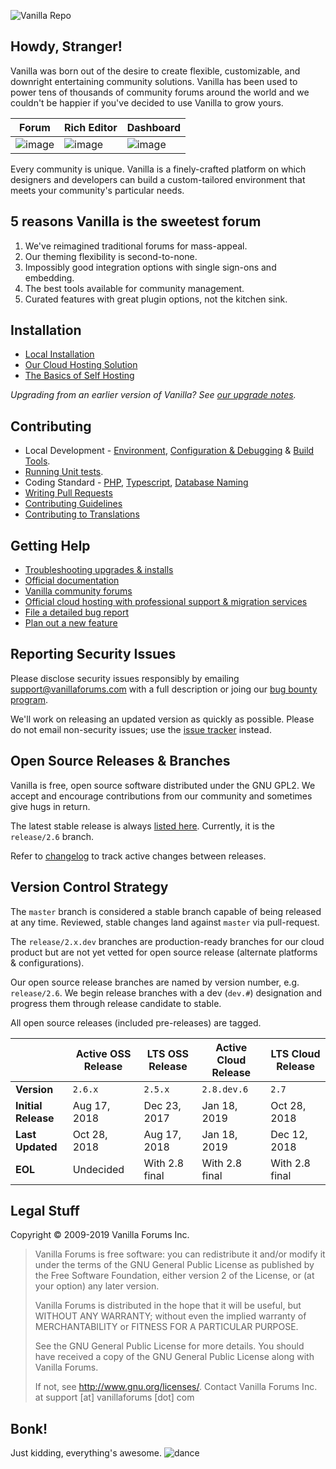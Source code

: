 ![Vanilla Repo](https://user-images.githubusercontent.com/1770056/51423951-29fc7a00-1b95-11e9-8d7c-7f7690bfc4c8.png)

## Howdy, Stranger!

Vanilla was born out of the desire to create flexible, customizable, and downright entertaining
community solutions. Vanilla has been used to power tens of thousands of community forums around the world
and we couldn't be happier if you've decided to use Vanilla to grow yours.

| Forum                                                                                                         | Rich Editor                                                                                                   | Dashboard                                                                                                     |
| ------------------------------------------------------------------------------------------------------------- | ------------------------------------------------------------------------------------------------------------- | ------------------------------------------------------------------------------------------------------------- |
| ![image](https://user-images.githubusercontent.com/1770056/51422490-412f6d80-1b7d-11e9-929a-42f59e4d1913.png) | ![image](https://user-images.githubusercontent.com/1770056/51422531-345f4980-1b7e-11e9-9a7e-9038394f6786.png) | ![image](https://user-images.githubusercontent.com/1770056/51422470-00cfef80-1b7d-11e9-9d3f-25ada61cecea.png) |

Every community is unique. Vanilla is a finely-crafted platform on which designers and developers
can build a custom-tailored environment that meets your community's particular needs.

## 5 reasons Vanilla is the sweetest forum

1. We've reimagined traditional forums for mass-appeal.
1. Our theming flexibility is second-to-none.
1. Impossibly good integration options with single sign-ons and embedding.
1. The best tools available for community management.
1. Curated features with great plugin options, not the kitchen sink.

## Installation

-   [Local Installation](https://github.com/vanilla/vanilla-docker)
-   [Our Cloud Hosting Solution](https://vanillaforums.com/en/plans/)
-   [The Basics of Self Hosting ](https://docs.vanillaforums.com/developer/installation/self-hosting/)

_Upgrading from an earlier version of Vanilla? See [our upgrade notes](https://docs.vanillaforums.com/developer/installation/self-hosting/#upgrading)._

## Contributing

-   Local Development - [Environment](https://github.com/vanilla/vanilla-docker), [Configuration & Debugging](https://docs.vanillaforums.com/developer/tools/environment/) & [Build Tools](https://docs.vanillaforums.com/developer/tools/building-frontend/).
-   [Running Unit tests](https://github.com/vanilla/vanilla/blob/master/tests/README.md).
-   Coding Standard - [PHP](https://docs.vanillaforums.com/developer/contributing/coding-standard-php/), [Typescript](https://docs.vanillaforums.com/developer/contributing/coding-standard-typescript/), [Database Naming](https://docs.vanillaforums.com/developer/contributing/database-naming-standards/)
-   [Writing Pull Requests](https://docs.vanillaforums.com/developer/contributing/pull-requests/)
-   [Contributing Guidelines](https://github.com/vanilla/vanilla/blob/master/CONTRIBUTING.md)
-   [Contributing to Translations](https://github.com/vanilla/locales/blob/master/README.md)

## Getting Help

-   [Troubleshooting upgrades & installs](http://docs.vanillaforums.com/developers/troubleshooting/)
-   [Official documentation](http://docs.vanillaforums.com)
-   [Vanilla community forums](https://open.vanillaforums.com/discussions)
-   [Official cloud hosting with professional support & migration services](https://vanillaforums.com/plans)
-   [File a detailed bug report](https://github.com/vanilla/vanilla/issues/new?template=bug_report.md)
-   [Plan out a new feature](https://github.com/vanilla/vanilla/issues/new?template=new_feature.md)

## Reporting Security Issues

Please disclose security issues responsibly by emailing support@vanillaforums.com with a full description or joing our [bug bounty program](https://hackerone.com/vanilla).

We'll work on releasing an updated version as quickly as possible.
Please do not email non-security issues; use the [issue tracker](https://github.com/vanilla/vanilla/issues) instead.

## Open Source Releases & Branches

Vanilla is free, open source software distributed under the GNU GPL2.
We accept and encourage contributions from our community and sometimes give hugs in return.

The latest stable release is always [listed here](https://open.vanillaforums.com/addon/vanilla-core). Currently, it is the `release/2.6` branch.

Refer to [changelog](https://docs.vanillaforums.com/developer/changelog/) to track active changes between releases.

## Version Control Strategy

The `master` branch is considered a stable branch capable of being released at any time. Reviewed, stable changes land against `master` via pull-request.

The `release/2.x.dev` branches are production-ready branches for our cloud product but are not yet vetted for open source release (alternate platforms & configurations).

Our open source release branches are named by version number, e.g. `release/2.6`.
We begin release branches with a dev (`dev.#`) designation and progress them through release candidate to stable.

All open source releases (included pre-releases) are tagged.

|                     | Active OSS Release | LTS OSS Release | Active Cloud Release | LTS Cloud Release |
| ------------------- | ------------------ | --------------- | -------------------- | ----------------- |
| **Version**         | `2.6.x`            | `2.5.x`         | `2.8.dev.6`          | `2.7`             |
| **Initial Release** | Aug 17, 2018       | Dec 23, 2017    | Jan 18, 2019         | Oct 28, 2018      |
| **Last Updated**    | Oct 28, 2018       | Aug 17, 2018    | Jan 18, 2019         | Dec 12, 2018      |
| **EOL**             | Undecided          | With 2.8 final  | With 2.8 final       | With 2.8 final    |

## Legal Stuff

Copyright © 2009-2019 Vanilla Forums Inc.

> Vanilla Forums is free software: you can redistribute it and/or modify it under the terms of the GNU General Public License
> as published by the Free Software Foundation, either version 2 of the License, or (at your option) any later version.
>
> Vanilla Forums is distributed in the hope that it will be useful, but WITHOUT ANY WARRANTY;
> without even the implied warranty of MERCHANTABILITY or FITNESS FOR A PARTICULAR PURPOSE.
>
> See the GNU General Public License for more details. You should have received a copy of the GNU General Public License
> along with Vanilla Forums.
>
> If not, see <http://www.gnu.org/licenses/>.
> Contact Vanilla Forums Inc. at support [at] vanillaforums [dot] com

## Bonk!

Just kidding, everything's awesome. ![dance](http://images.v-cdn.net/dance.gif)

